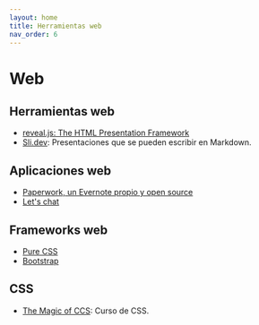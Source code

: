 ```yaml
---
layout: home
title: Herramientas web
nav_order: 6
---
```


# Web

## Herramientas web

* [reveal.js: The HTML Presentation Framework](http://lab.hakim.se/reveal-js/#/)
* [Sli.dev](https://sli.dev/): Presentaciones que se pueden escribir en Markdown.

## Aplicaciones web

* [Paperwork, un Evernote propio y open source](http://paperwork.rocks/)
* [Let's chat](http://sdelements.github.io/lets-chat/)

## Frameworks web

* [Pure CSS](http://purecss.io/)
* [Bootstrap](http://getbootstrap.com/)

## CSS

* [The Magic of CCS](https://adamschwartz.co/magic-of-css/): Curso de CSS.